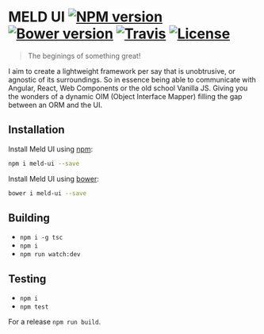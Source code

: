 MELD UI [![NPM version](https://img.shields.io/npm/v/meld-ui.svg?style=flat-square)](https://www.npmjs.com/package/meld-ui) [![Bower version](https://img.shields.io/bower/v/meld-ui.svg?style=flat-square)](https://github.com/maraisr/meld-ui) [![Travis](https://img.shields.io/travis/maraisr/meld-ui.svg?style=flat-square)](https://travis-ci.org/maraisr/meld-ui) [![License](https://img.shields.io/npm/l/meld-ui.svg?style=flat-square)](https://github.com/maraisr/meld-ui/blob/master/LICENSE.md)
=======

> The beginings of something great!

I aim to create a lightweight framework per say that is unobtrusive, or agnostic of its surroundings. So in essence being able to communicate with Angular, React, Web Components or the old school Vanilla JS. Giving you the wonders of a dynamic OIM (Object Interface Mapper) filling the gap between an ORM and the UI.

## Installation
Install Meld UI using [npm](https://docs.npmjs.com/):
```sh
npm i meld-ui --save
```

Install Meld UI using [bower](http://bower.io/#getting-started):
```sh
bower i meld-ui --save
```

## Building
- `npm i -g tsc`
- `npm i`
- `npm run watch:dev`

## Testing
- `npm i`
- `npm test`

For a release `npm run build`.
